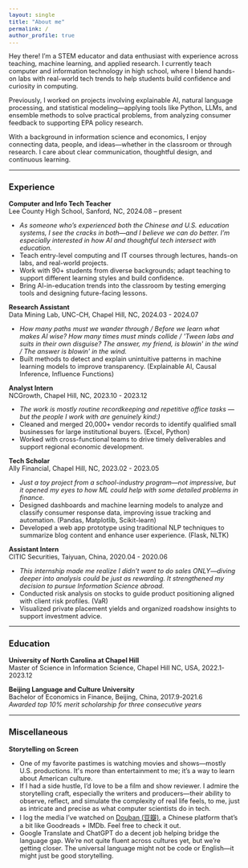 ```yaml
---
layout: single
title: "About me"
permalink: /
author_profile: true
---
```


<style>
body { font-size: 0.8em !important; }
h3 { font-size: 1.3em !important; }
</style>

Hey there! I’m a STEM educator and data enthusiast with experience across teaching, machine learning, and applied research. I currently teach computer and information technology in high school, where I blend hands-on labs with real-world tech trends to help students build confidence and curiosity in computing. 

Previously, I worked on projects involving explainable AI, natural language processing, and statistical modeling—applying tools like Python, LLMs, and ensemble methods to solve practical problems, from analyzing consumer feedback to supporting EPA policy research. 

With a background in information science and economics, I enjoy connecting data, people, and ideas—whether in the classroom or through research. I care about clear communication, thoughtful design, and continuous learning. 

---

### Experience

**Computer and Info Tech Teacher**<br>
Lee County High School, Sanford, NC, 2024.08 – present<br>
- _As someone who’s experienced both the Chinese and U.S. education systems, I see the cracks in both—and I believe we can do better. I’m especially interested in how AI and thoughtful tech intersect with education._
- Teach entry-level computing and IT courses through lectures, hands-on labs, and real-world projects. 
- Work with 90+ students from diverse backgrounds; adapt teaching to support different learning styles and build confidence. 
- Bring AI-in-education trends into the classroom by testing emerging tools and designing future-facing lessons. 

**Research Assistant**<br>
Data Mining Lab, UNC-CH, Chapel Hill, NC, 2024.03 - 2024.07<br>
- _How many paths must we wander through / Before we learn what makes AI wise? How many times must minds collide / 'Tween labs and suits in their own disguise? The answer, my friend, is blowin' in the wind / The answer is blowin' in the wind._
- Built methods to detect and explain unintuitive patterns in machine learning models to improve transparency. (Explainable AI, Causal Inference, Influence Functions)

**Analyst Intern**<br>
NCGrowth, Chapel Hill, NC, 2023.10 - 2023.12<br> 
- _The work is mostly routine recordkeeping and repetitive office tasks — but the people I work with are genuinely kind:)_
- Cleaned and merged 20,000+ vendor records to identify qualified small businesses for large institutional buyers. (Excel, Python) 
- Worked with cross-functional teams to drive timely deliverables and support regional economic development. 

**Tech Scholar**<br>
Ally Financial, Chapel Hill, NC, 2023.02 - 2023.05<br> 
- _Just a toy project from a school-industry program—not impressive, but it opened my eyes to how ML could help with some detailed problems in finance._
- Designed dashboards and machine learning models to analyze and classify consumer response data, improving issue tracking and automation. (Pandas, Matplotlib, Scikit-learn) 
- Developed a web app prototype using traditional NLP techniques to summarize blog content and enhance user experience. (Flask, NLTK) 

**Assistant Intern**<br>
CITIC Securities, Taiyuan, China, 2020.04 - 2020.06<br> 
- _This internship made me realize I didn't want to do sales ONLY—diving deeper into analysis could be just as rewarding. It strengthened my decision to pursue Information Science abroad._
- Conducted risk analysis on stocks to guide product positioning aligned with client risk profiles. (VaR) 
- Visualized private placement yields and organized roadshow insights to support investment advice. 

---

### Education

**University of North Carolina at Chapel Hill**<br>
Master of Science in Information Science, Chapel Hill NC, USA, 2022.1-2023.12

**Beijing Language and Culture University**<br>
Bachelor of Economics in Finance, Beijing, China, 2017.9-2021.6<br> 
_Awarded top 10% merit scholarship for three consecutive years_

---

### Miscellaneous 

**Storytelling on Screen** 
- One of my favorite pastimes is watching movies and shows—mostly U.S. productions. It's more than entertainment to me; it’s a way to learn about American culture.
- If I had a side hustle, I’d love to be a film and show reviewer. I admire the storytelling craft, especially the writers and producers—their ability to observe, reflect, and simulate the complexity of real life feels, to me, just as intricate and precise as what computer scientists do in tech. 
- I log the media I’ve watched on [Douban (豆瓣)](https://www.douban.com/people/waterorcoffee/), a Chinese platform that’s a bit like Goodreads + IMDb. Feel free to check it out.
- Google Translate and ChatGPT do a decent job helping bridge the language gap. We’re not quite fluent across cultures yet, but we’re getting closer. The universal language might not be code or English—it might just be good storytelling.
